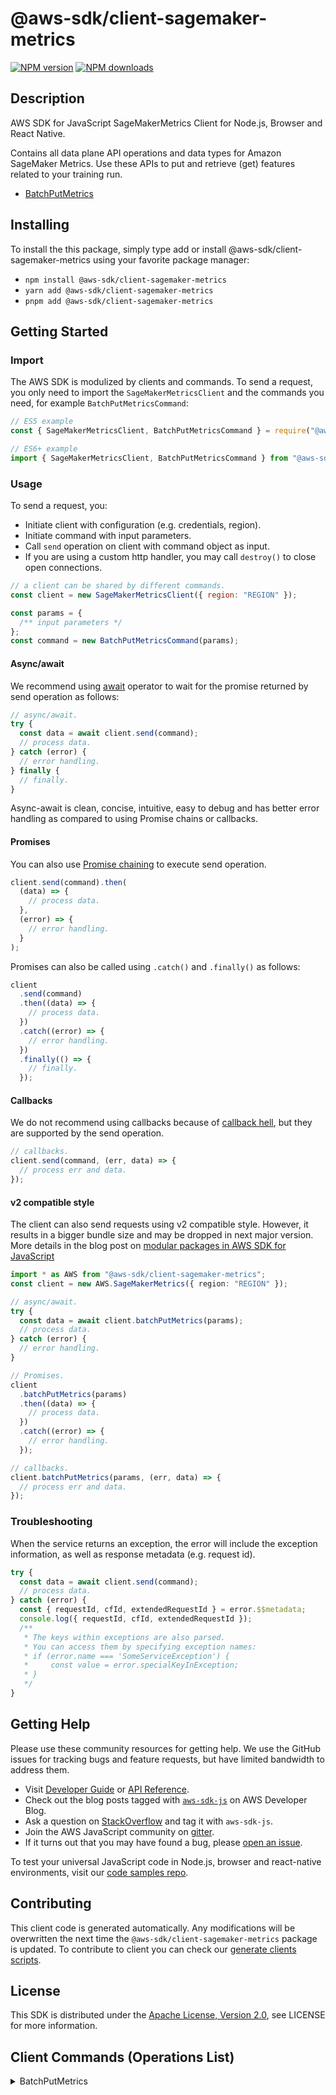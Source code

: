 <!-- generated file, do not edit directly -->

# @aws-sdk/client-sagemaker-metrics

[![NPM version](https://img.shields.io/npm/v/@aws-sdk/client-sagemaker-metrics/latest.svg)](https://www.npmjs.com/package/@aws-sdk/client-sagemaker-metrics)
[![NPM downloads](https://img.shields.io/npm/dm/@aws-sdk/client-sagemaker-metrics.svg)](https://www.npmjs.com/package/@aws-sdk/client-sagemaker-metrics)

## Description

AWS SDK for JavaScript SageMakerMetrics Client for Node.js, Browser and React Native.

<p>Contains all data plane API operations and data types for Amazon SageMaker Metrics.
Use these APIs to put and retrieve (get) features related to your training run.</p>
<ul>
<li>
<p>
<a href="https://docs.aws.amazon.com/sagemaker/latest/APIReference/API_metrics_BatchPutMetrics.html">BatchPutMetrics</a>
</p>
</li>
</ul>

## Installing

To install the this package, simply type add or install @aws-sdk/client-sagemaker-metrics
using your favorite package manager:

- `npm install @aws-sdk/client-sagemaker-metrics`
- `yarn add @aws-sdk/client-sagemaker-metrics`
- `pnpm add @aws-sdk/client-sagemaker-metrics`

## Getting Started

### Import

The AWS SDK is modulized by clients and commands.
To send a request, you only need to import the `SageMakerMetricsClient` and
the commands you need, for example `BatchPutMetricsCommand`:

```js
// ES5 example
const { SageMakerMetricsClient, BatchPutMetricsCommand } = require("@aws-sdk/client-sagemaker-metrics");
```

```ts
// ES6+ example
import { SageMakerMetricsClient, BatchPutMetricsCommand } from "@aws-sdk/client-sagemaker-metrics";
```

### Usage

To send a request, you:

- Initiate client with configuration (e.g. credentials, region).
- Initiate command with input parameters.
- Call `send` operation on client with command object as input.
- If you are using a custom http handler, you may call `destroy()` to close open connections.

```js
// a client can be shared by different commands.
const client = new SageMakerMetricsClient({ region: "REGION" });

const params = {
  /** input parameters */
};
const command = new BatchPutMetricsCommand(params);
```

#### Async/await

We recommend using [await](https://developer.mozilla.org/en-US/docs/Web/JavaScript/Reference/Operators/await)
operator to wait for the promise returned by send operation as follows:

```js
// async/await.
try {
  const data = await client.send(command);
  // process data.
} catch (error) {
  // error handling.
} finally {
  // finally.
}
```

Async-await is clean, concise, intuitive, easy to debug and has better error handling
as compared to using Promise chains or callbacks.

#### Promises

You can also use [Promise chaining](https://developer.mozilla.org/en-US/docs/Web/JavaScript/Guide/Using_promises#chaining)
to execute send operation.

```js
client.send(command).then(
  (data) => {
    // process data.
  },
  (error) => {
    // error handling.
  }
);
```

Promises can also be called using `.catch()` and `.finally()` as follows:

```js
client
  .send(command)
  .then((data) => {
    // process data.
  })
  .catch((error) => {
    // error handling.
  })
  .finally(() => {
    // finally.
  });
```

#### Callbacks

We do not recommend using callbacks because of [callback hell](http://callbackhell.com/),
but they are supported by the send operation.

```js
// callbacks.
client.send(command, (err, data) => {
  // process err and data.
});
```

#### v2 compatible style

The client can also send requests using v2 compatible style.
However, it results in a bigger bundle size and may be dropped in next major version. More details in the blog post
on [modular packages in AWS SDK for JavaScript](https://aws.amazon.com/blogs/developer/modular-packages-in-aws-sdk-for-javascript/)

```ts
import * as AWS from "@aws-sdk/client-sagemaker-metrics";
const client = new AWS.SageMakerMetrics({ region: "REGION" });

// async/await.
try {
  const data = await client.batchPutMetrics(params);
  // process data.
} catch (error) {
  // error handling.
}

// Promises.
client
  .batchPutMetrics(params)
  .then((data) => {
    // process data.
  })
  .catch((error) => {
    // error handling.
  });

// callbacks.
client.batchPutMetrics(params, (err, data) => {
  // process err and data.
});
```

### Troubleshooting

When the service returns an exception, the error will include the exception information,
as well as response metadata (e.g. request id).

```js
try {
  const data = await client.send(command);
  // process data.
} catch (error) {
  const { requestId, cfId, extendedRequestId } = error.$$metadata;
  console.log({ requestId, cfId, extendedRequestId });
  /**
   * The keys within exceptions are also parsed.
   * You can access them by specifying exception names:
   * if (error.name === 'SomeServiceException') {
   *     const value = error.specialKeyInException;
   * }
   */
}
```

## Getting Help

Please use these community resources for getting help.
We use the GitHub issues for tracking bugs and feature requests, but have limited bandwidth to address them.

- Visit [Developer Guide](https://docs.aws.amazon.com/sdk-for-javascript/v3/developer-guide/welcome.html)
  or [API Reference](https://docs.aws.amazon.com/AWSJavaScriptSDK/v3/latest/index.html).
- Check out the blog posts tagged with [`aws-sdk-js`](https://aws.amazon.com/blogs/developer/tag/aws-sdk-js/)
  on AWS Developer Blog.
- Ask a question on [StackOverflow](https://stackoverflow.com/questions/tagged/aws-sdk-js) and tag it with `aws-sdk-js`.
- Join the AWS JavaScript community on [gitter](https://gitter.im/aws/aws-sdk-js-v3).
- If it turns out that you may have found a bug, please [open an issue](https://github.com/aws/aws-sdk-js-v3/issues/new/choose).

To test your universal JavaScript code in Node.js, browser and react-native environments,
visit our [code samples repo](https://github.com/aws-samples/aws-sdk-js-tests).

## Contributing

This client code is generated automatically. Any modifications will be overwritten the next time the `@aws-sdk/client-sagemaker-metrics` package is updated.
To contribute to client you can check our [generate clients scripts](https://github.com/aws/aws-sdk-js-v3/tree/main/scripts/generate-clients).

## License

This SDK is distributed under the
[Apache License, Version 2.0](http://www.apache.org/licenses/LICENSE-2.0),
see LICENSE for more information.

## Client Commands (Operations List)

<details>
<summary>
BatchPutMetrics
</summary>

[Command API Reference](https://docs.aws.amazon.com/AWSJavaScriptSDK/v3/latest/clients/client-sagemaker-metrics/classes/batchputmetricscommand.html) / [Input](https://docs.aws.amazon.com/AWSJavaScriptSDK/v3/latest/clients/client-sagemaker-metrics/interfaces/batchputmetricscommandinput.html) / [Output](https://docs.aws.amazon.com/AWSJavaScriptSDK/v3/latest/clients/client-sagemaker-metrics/interfaces/batchputmetricscommandoutput.html)

</details>
